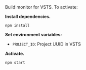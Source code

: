 Build monitor for VSTS.  To activate:

**Install dependencies.**

```
npm install
```

**Set environment variables:**

* `PROJECT_ID`: Project UUID in VSTS

**Activate.**

```
npm start
```
